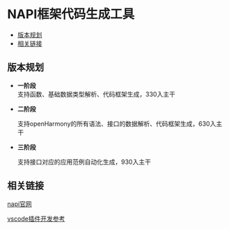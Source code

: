 # NAPI框架代码生成工具

-   [版本规划](#section161941989596)
-   [相关链接](#section11759141594811)


## 版本规划
-   **一阶段**  
	支持函数、基础数据类型解析、代码框架生成，330入主干

-   **二阶段**

	支持openHarmony的所有语法、接口的数据解析、代码框架生成，630入主干

-   **三阶段**

	支持接口对应的应用范例自动化生成，930入主干

## 相关链接
[napi官网](http://nodejs.cn/api/n-api.html)

[vscode插件开发参考](https://liiked.github.io/VS-Code-Extension-Doc-ZH/#/)

